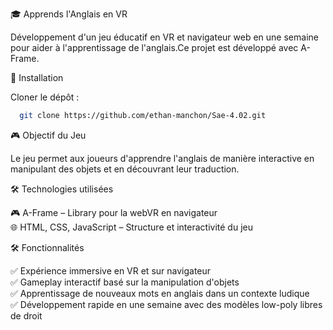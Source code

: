🎓 Apprends l'Anglais en VR

Développement d'un jeu éducatif en VR et navigateur web en une semaine pour aider à l'apprentissage de l'anglais.Ce projet est développé avec A-Frame.

🚀 Installation

Cloner le dépôt :
```sh
  git clone https://github.com/ethan-manchon/Sae-4.02.git
```
🎮 Objectif du Jeu

Le jeu permet aux joueurs d'apprendre l'anglais de manière interactive en manipulant des objets et en découvrant leur traduction.

🛠 Technologies utilisées

🎮 A-Frame – Library pour la webVR en navigateur<br>🌐 HTML, CSS, JavaScript – Structure et interactivité du jeu<br>

🛠 Fonctionnalités<br>

✅ Expérience immersive en VR et sur navigateur<br>✅ Gameplay interactif basé sur la manipulation d'objets<br>✅ Apprentissage de nouveaux mots en anglais dans un contexte ludique<br>✅ Développement rapide en une semaine avec des modèles low-poly libres de droit

